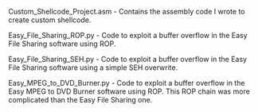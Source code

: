 Custom_Shellcode_Project.asm - Contains the assembly code I wrote to create custom shellcode.

Easy_File_Sharing_ROP.py - Code to exploit a buffer overflow in the Easy File Sharing software using ROP.

Easy_File_Sharing_SEH.py - Code to exploit a buffer overflow in the Easy File Sharing software using a simple SEH overwrite.

Easy_MPEG_to_DVD_Burner.py - Code to exploit a buffer overflow in the Easy MPEG to DVD Burner software using ROP.  This ROP chain was more complicated than the Easy File Sharing one.
